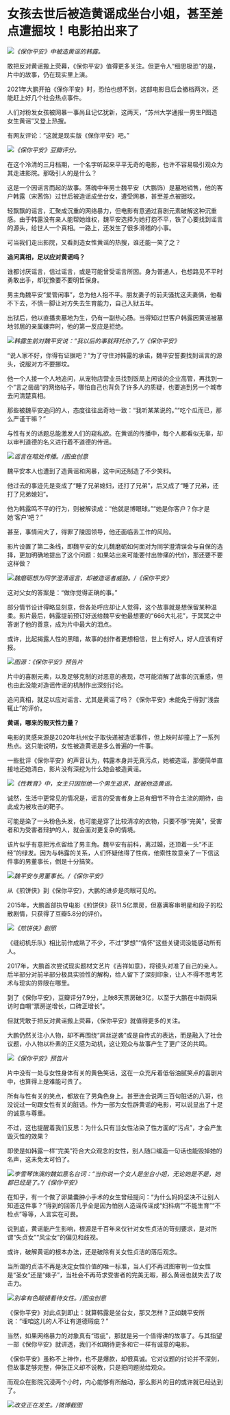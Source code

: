 # 女孩去世后被造黄谣成坐台小姐，甚至差点遭掘坟！电影拍出来了

![](https://inews.gtimg.com/news_bt/GkftTimDbhnhpup4JL_GRtfopim4FE1BYlhpUSdhrORKcAA/0)_《保你平安》中被造黄谣的韩露。_

敢把反对黄谣搬上荧幕，《保你平安》值得更多关注。但更令人“细思极恐”的是，片中的故事，仍在现实里上演。

2021年大鹏开拍《保你平安》时，恐怕也想不到，这部电影日后会撤档两次，还能赶上好几个社会热点事件。

人们对粉发女孩被网暴一事尚且记忆犹新，这两天，“苏州大学通报一男生P图造女生黄谣”又登上热搜。

有网友评论：“这就是现实版《保你平安》吧。”

![](https://inews.gtimg.com/news_bt/OO_LUsG-h30o45vRG2wAPxUtqlhZPSoqbGOgY0zDrBfxsAA/1000)_《保你平安》豆瓣评分。_

在这个冷清的三月档期，一个名字听起来平平无奇的电影，也许不容易吸引观众为其走进影院。那吸引人的是什么？

这是一个因谣言而起的故事。落魄中年男士魏平安（大鹏饰）是墓地销售，他的客户韩露（宋茜饰）过世后被造谣成坐台女，遭受网暴，甚至差点被掘坟。

轻飘飘的谣言，汇聚成沉重的网络暴力，但电影有意通过喜剧元素破解这种沉重感。由于韩露没有亲人能帮她维权，魏平安选择为她打抱不平，铁了心要找到谣言的源头，给世人一个真相。一路上，还发生了很多滑稽的小事。

可当我们走出影院，又看到造女性黄谣的热搜，谁还能一笑了之？

**追问真相，足以应对黄谣吗？**

谁都讨厌谣言，信过谣言，或是可能曾受谣言所困。身为普通人，也想路见不平时勇敢出手，却犹豫要不要明哲保身。

男主角魏平安“爱管闲事”，总为他人抱不平。朋友妻子的前夫骚扰这夫妻俩，他看不下去，不慎一脚让对方失去生育能力，自己入狱五年。

出狱后，他以直播卖墓地为生，仍有一副热心肠。当得知过世客户韩露因黄谣被墓地邻居的亲属嫌弃时，他的第一反应是拒绝。

![](https://inews.gtimg.com/news_bt/OOzKytNKwGL2U5ISlL98s-QA-0nIUxHuaRJtFizAfKTWoAA/1000)_韩露生前对魏平安说：“我以后的事就拜托你了。”/《保你平安》_

“说人家不好，你得有证据吧？”为了守住对韩露的承诺，魏平安誓要找到谣言的源头，说服对方不要挪坟。

他一个人接一个人地追问，从宠物店营业员找到饭局上闲谈的企业高管，再找到一个“言之凿凿”的网络帖子，哪怕自己也背负了许多人的质疑，也要追到另一个城市去问清楚真相。

那些被魏平安追问的人，态度往往出奇地一致：“我听某某说的。”“吃个瓜而已，那么严谨干嘛？”

与性有关的话题总能激发人们的窥私欲。在黄谣的传播中，每个人都看似无辜，却以审判道德的名义进行着不道德的传谣。

![](https://inews.gtimg.com/news_bt/OkyfeoYc16TTqx8NBKUxuiqPsmxdEacOj-0zxX4F8_ar4AA/1000)_谣言在暗处传播。/图虫创意_

魏平安本人也遭到了造黄谣和网暴，这中间还制造了不少笑料。

他过去的事迹先是变成了“睡了兄弟媳妇，还打了兄弟”，后又成了“睡了兄弟，还打了兄弟媳妇”。

他为韩露鸣不平的行为，则被解读成：“他就是博眼球。”“她是你客户？你才是她‘客户’吧？”

甚至，事情闹大了，得罪了陵园领导，他还面临丢工作的风险。

影片设置了第二条线，即魏平安的女儿魏磨砺如何面对为同学澄清误会与自保的选择，更加明确地提出了这个问题：如果站出来可能要付出惨痛的代价，那还要不要这样做？

![](https://inews.gtimg.com/news_bt/OETfbOmegXlMaxgfArDYe_Q_GufwMfRKUWGIQ8Mbbyy_0AA/1000)_魏磨砺想为同学澄清谣言，却被造谣者威胁。/《保你平安》_

这对父女的答案是：“做你觉得正确的事。”

部分情节设计得略显刻意，但各处呼应却让人觉得，这个故事就是想保留某种温柔。影片最后，韩露提前预订好送给魏平安他最想要的“666大礼花”，于冥冥之中答谢了他的善意，成为片中最大的泪点。

或许，比起揭露人性的黑暗，故事的创作者更想相信，世上有好人，好人应该有好报。

![](https://inews.gtimg.com/news_bt/OTp1mSP3NgwtrdiDrcEPr2YVsdL6hdRWbn08CfhTO83hYAA/1000)_图源：《保你平安》预告片_

片中的喜剧元素，以及足够克制的对恶意的表现，尽可能消解了故事的沉重感，但也由此没能对造谣传谣的机制作出深刻讨论。

追问真相，就足以应对谣言、尤其是黄谣了吗？《保你平安》未能免于得到“浅尝辄止”的评价。

**黄谣，哪来的毁灭性力量？**

电影的灵感来源是2020年杭州女子取快递被造谣事件，但上映时却撞上了一系列热点。这只能说明，女性被造黄谣是多么普遍的一件事。

一些批评《保你平安》的声音认为，韩露本身并无真污点，她被造谣，那便简单直接地还她清白，影片没有深挖为什么她会被造黄谣。

![](https://inews.gtimg.com/news_bt/OLspnLAZp6o0n9lavhObvxfquiBq4XTbz2RxkRY7IJFbgAA/1000)_《性教育》中，女主只因拒绝一个男生追求，就被他造黄谣。_

诚然，生活中更常见的情况是，谣言的受害者身上总有细节不符合主流的期待，由此成为被攻击的靶子。

可能是染了一头粉色头发，也可能是穿了比较清凉的衣物，只要不够“完美”，受害者和为受害者辩护的人，就会面对更复杂的情境。

该片似乎有意把污点留给了男主角。魏平安有前科，离过婚，还顶着一头“不正经”的绿发。因为与韩露的关系，人们怀疑他得了性病，他索性故意亲了一下信这件事的男董事长，倒是十分搞笑。

![](https://inews.gtimg.com/news_bt/O509B1G2LMM_orx2Cu00mF7-xRcKmCBRyfvbzJ1JXhA8IAA/1000)_魏平安与男董事长。/《保你平安》_

从《煎饼侠》到《保你平安》，大鹏的进步是肉眼可见的。

2015年，大鹏首部执导电影《煎饼侠》获11.5亿票房，但塞满客串明星和段子的松散剧情，只获得了豆瓣5.8分的评价。

![](https://inews.gtimg.com/news_bt/Otet6j263Siwl-Ig_aEIWOimGTKJUy2RaNaUR599yRdKEAA/1000)_《煎饼侠》剧照_

《缝纫机乐队》相比前作成熟了不少，不过“梦想”“情怀”这些关键词没能感动所有人。

2017年，大鹏首次尝试现实题材文艺片《吉祥如意》，将镜头对准了自己的亲人。后半部分对前半部分极具实验性的解构，给人留下了深刻印象，让人不得不思考艺术与现实的界限在哪里。

到了《保你平安》，豆瓣评分7.9分，上映8天票房破3亿，以至于大鹏在中新网采访时自嘲“票房逆增长，口碑正增长”。

但就凭敢于把反对黄谣搬上荧幕，《保你平安》就值得更多的关注。

大鹏仍然关注小人物，却不再围绕“屌丝逆袭”或是自传式的表达，而是融入了社会议题，小人物以朴素的正义感为动机，这让观众与故事产生了更广泛的共鸣。

![](https://inews.gtimg.com/news_bt/OLaryJpcv8r6wdbS1WDrUPqg303yVrxMVFdpkoHSWXXYEAA/1000)_《保你平安》预告片_

片中没有一处与女性身体有关的黄色笑话，这在一众充斥着低俗油腻笑点的喜剧片中，也算得上是难能可贵了。

所有与性有关的笑点，都放在了男角色身上。甚至连会说两三百句脏话的八哥，也没说过一句跟女性有关的脏话。作为一部为女性辟黄谣的电影，可以说显出了十足的诚意与尊重。

不过，这也提醒着我们反思：为什么只有当女性沾染了性方面的“污点”，才会产生毁灭性的效果？

即使是如韩露一样“完美”符合大众观念的女性，别人随口编造一句话也能毁掉她的名声，这未免太可怕了。

![](https://inews.gtimg.com/news_bt/OvLmu38bAgZhgd8uRuS8lZeFBVyCT26_hu-11iVELKMN8AA/1000)_李雪琴饰演的魏如意名台词：“当你说一个女人是坐台小姐，无论她是不是，她都已经是了。”/《保你平安》_

在知乎，有一个做了卵巢囊肿小手术的女生曾经提问：“为什么妈妈坚决不让别人知道这件事？”得到的回答几乎全是因为怕别人造谣传谣成“妇科病”“不能生育”“不检点”等等，人言实在可畏。

说到底，黄谣能产生影响，根源是千百年来仅针对女性贞洁的苛刻要求，是对所谓“失贞女”“风尘女”的偏见和歧视。

或许，破解黄谣的根本办法，还是破除有关女性贞洁的落后观念。

当所谓的贞洁不再是决定女性价值的唯一标准，当人们不再试图审判一位女性是“圣女”还是“婊子”，当社会不再苛求受害者的完美无暇，那么黄谣也就失去了攻击力。

![](https://inews.gtimg.com/news_bt/O0ypm5imoF4JxoP00-APF8eXzyxjsSZp0JnUVpUEkCARMAA/1000)_别拿有色眼镜看待女性。/图虫创意_

《保你平安》对此点到即止：就算韩露是坐台女，那又怎样？正如魏平安所说：“埋咱这儿的人不让有道德瑕疵？”

当然，如果网络暴力的对象真有“瑕疵”，那就是另一个值得讲的故事了。与其指望一部《保你平安》就讲透，我们不如期待更多和它一样有诚意的电影。

《保你平安》虽称不上神作，也不是爆款，却很真诚。它对议题的讨论并不深刻，但故事足够完整，伸张正义却不说教，只是把问题抛给观众。

而观众在影院沉浸两个小时，内心能够有所触动，那么影片的目的或许就已经达到了。

![](https://inews.gtimg.com/news_bt/OAK7bzF0tgstHuGsOerAqtdQuj2XLqlCzKaom1WV5MvNQAA/1000)_改变正在发生。/微博截图_

